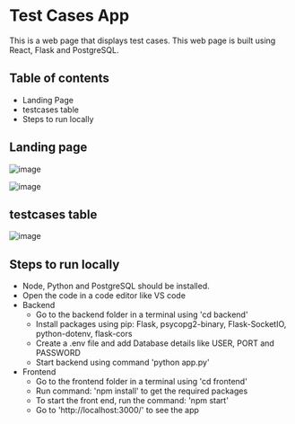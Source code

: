 # Test Cases App

This is a web page that displays test cases. This web page is built using React, Flask and PostgreSQL.


## Table of contents

- Landing Page
- testcases table
- Steps to run locally

## Landing page

![image](https://github.com/user-attachments/assets/4fd52f04-e24b-4c18-8d40-55bf7052e9b0)

![image](https://github.com/user-attachments/assets/4f42e427-4133-4d17-be38-0fdfef03d94b)



## testcases table

![image](https://github.com/user-attachments/assets/9ec37adb-de5b-4a52-aa6f-3bda1999a931)


## Steps to run locally
* Node, Python and PostgreSQL should be installed.
* Open the code in a code editor like VS code
* Backend
  * Go to the backend folder in a terminal using 'cd backend'
  * Install packages using pip: Flask, psycopg2-binary, Flask-SocketIO, python-dotenv, flask-cors
  * Create a .env file and add Database details like USER, PORT and PASSWORD
  * Start backend using command 'python app.py'
* Frontend
  * Go to the frontend folder in a terminal using 'cd frontend'
  * Run command: 'npm install' to get the required packages
  * To start the front end, run the command: 'npm start'
  * Go to 'http://localhost:3000/' to see the app
